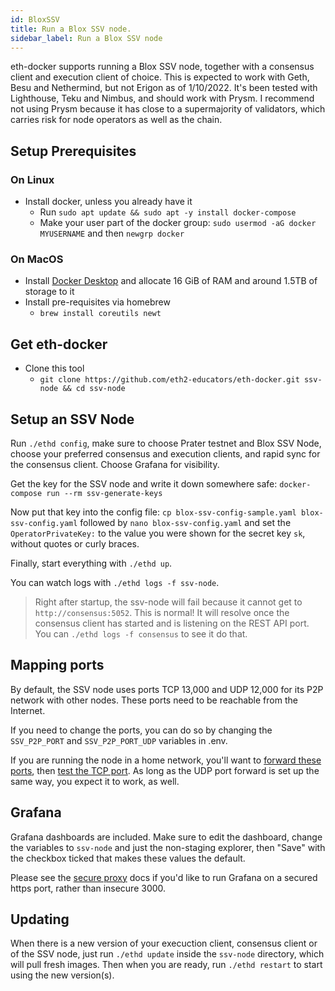 ```yaml
---
id: BloxSSV
title: Run a Blox SSV node.
sidebar_label: Run a Blox SSV node
---
```


eth-docker supports running a Blox SSV node, together with a consensus client and execution client of choice. This is expected to work with Geth, Besu and Nethermind, but not Erigon as of 1/10/2022. It's been tested with Lighthouse, Teku and Nimbus, and should work with Prysm. I recommend not using Prysm because it has close to a supermajority of validators, which carries risk for node operators as well as the chain.

## Setup Prerequisites
### On Linux
- Install docker, unless you already have it
  - Run `sudo apt update && sudo apt -y install docker-compose`
  - Make your user part of the docker group: `sudo usermod -aG docker MYUSERNAME` and then `newgrp docker`

### On MacOS
- Install [Docker Desktop](https://www.docker.com/products/docker-desktop) and allocate 16 GiB of RAM and around 1.5TB of storage to it
- Install pre-requisites via homebrew
  - `brew install coreutils newt`

## Get eth-docker
- Clone this tool
  - `git clone https://github.com/eth2-educators/eth-docker.git ssv-node && cd ssv-node`

## Setup an SSV Node

Run `./ethd config`, make sure to choose Prater testnet and Blox SSV Node, choose your preferred consensus and execution clients, and rapid sync for the consensus client. Choose Grafana for visibility.

Get the key for the SSV node and write it down somewhere safe: `docker-compose run --rm ssv-generate-keys`

Now put that key into the config file: `cp blox-ssv-config-sample.yaml blox-ssv-config.yaml` followed by `nano blox-ssv-config.yaml` and set the `OperatorPrivateKey:` to the value you were shown for the secret key `sk`, without quotes or curly braces.

Finally, start everything with `./ethd up`.

You can watch logs with `./ethd logs -f ssv-node`.

>Right after startup, the ssv-node will fail because it cannot get to `http://consensus:5052`. This is normal! It will resolve once the consensus client has started and is listening on the REST API port. You can `./ethd logs -f consensus` to see it do that.

## Mapping ports

By default, the SSV node uses ports TCP 13,000 and UDP 12,000 for its P2P network with other nodes. These ports need to be reachable from the Internet.

If you need to change the ports, you can do so by changing the `SSV_P2P_PORT` and `SSV_P2P_PORT_UDP` variables in .env.

If you are running the node in a home network, you'll want to [forward these ports](https://portforward.com/router.htm), then [test the TCP port](https://www.yougetsignal.com/tools/open-ports/). As long as the UDP port forward is set up the same way, you expect it to work, as well.

## Grafana

Grafana dashboards are included. Make sure to edit the dashboard, change the variables to `ssv-node` and just the non-staging explorer, then "Save" with the checkbox ticked that makes these values the default.

Please see the [secure proxy](../Usage/ReverseProxy.md) docs if you'd like to run Grafana on a secured https port, rather than insecure 3000.

## Updating

When there is a new version of your execuction client, consensus client or of the SSV node, just run `./ethd update` inside the `ssv-node` directory, which will pull fresh images. Then when you are ready, run `./ethd restart` to start using the new version(s).

